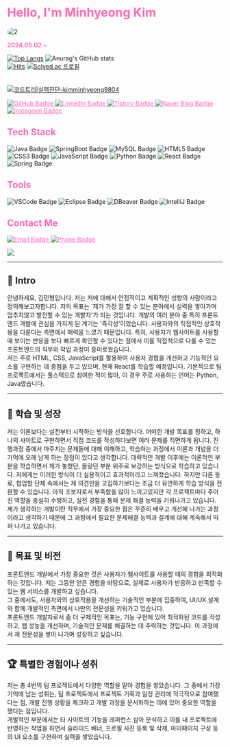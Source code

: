 <!DOCTYPE html>
<html lang="en">
<head>
  <meta charset="UTF-8">
  <meta name="viewport" content="width=device-width, initial-scale=1.0">
</head>
<body>
  <h1 style="color: #ff69b4; text-align: left;">Hello, I'm Minhyeong Kim</h1>

  <p style="text-align: left;">
    <img src="https://i.ibb.co/Z1HprSv/2.jpg" alt="2" border="0" style="border-radius: 50%;">
  </p>

  <p style="color: #ff69b4; text-align: left;">
    <b>2024.05.02 ~</b>
  </p>
  
[![Top Langs](https://github-readme-stats.vercel.app/api/top-langs/?username=MinhyeongKim0412&layout=compact)](https://github.com/MinhyeongKim0412/github-readme-stats)
   ![Anurag's GitHub stats](https://github-readme-stats.vercel.app/api?username=MinhyeongKim0412&hide=contribs,prs&show_icons=true&theme=테마)
   <br>
   [![Hits](https://hits.seeyoufarm.com/api/count/incr/badge.svg?url=https%3A%2F%2Fgithub.com%2FMinhyeongKim0412%2Fhit-counter&count_bg=%2379C83D&title_bg=%23FF96C8&icon=&icon_color=%23E7E7E7&title=%EB%B0%A9%EB%AC%B8%EC%9E%90+%EC%88%98&edge_flat=false)](https://hits.seeyoufarm.com)
   [![Solved.ac
프로필](http://mazassumnida.wtf/api/mini/generate_badge?boj=m1nbr0)](https://solved.ac/m1nbr0)
   <br>
   <br>
   <br>
   [![코드트리|실력진단-kimminhyeong9804](https://banner.codetree.ai/v1/banner/kimminhyeong9804)](https://www.codetree.ai/profiles/kimminhyeong9804)
  <p style="text-align: left;">
    <a href="https://github.com/MinhyeongKim0412" style="color: #ff69b4;">
      <img class="badge" src="https://img.shields.io/badge/GitHub-181717?style=for-the-badge&logo=github&logoColor=white" alt="GitHub Badge">
    </a>
    <a href="https://linkedin.com/in/민형-김-814b1a309/" style="color: #ff69b4;">
      <img class="badge" src="https://img.shields.io/badge/LinkedIn-0A66C2?style=for-the-badge&logo=linkedin&logoColor=white" alt="LinkedIn Badge">
    </a>
    <a href="https://m1nbr0.tistory.com/" style="color: #ff69b4;">
      <img class="badge" src="https://img.shields.io/badge/Tistory-000000?style=for-the-badge&logo=tistory&logoColor=white" alt="Tistory Badge">
    </a>
    <a href="https://blog.naver.com/m1nbr0412" style="color: #ff69b4;">
      <img class="badge" src="https://img.shields.io/badge/NaverBlog-03C75A?style=for-the-badge&logo=naver&logoColor=white" alt="Naver Blog Badge">
    </a>
    <a href="https://www.instagram.com/078n40?igsh=OHpkOWF6bm5xbDJj" style="color: #ff69b4;">
      <img class="badge" src="https://img.shields.io/badge/Instagram-E4405F?style=for-the-badge&logo=instagram&logoColor=white" alt="Instagram Badge">
    </a>
  </p>

  <h2 style="color: #ff69b4; text-align: left;">Tech Stack</h2>
  <p style="text-align: left;">
    <img class="badge" src="https://img.shields.io/badge/Java-007396?style=for-the-badge&logo=java&logoColor=white" alt="Java Badge">
    <img class="badge" src="https://img.shields.io/badge/SpringBoot-6DB33F?style=for-the-badge&logo=springboot&logoColor=white" alt="SpringBoot Badge">
    <img class="badge" src="https://img.shields.io/badge/MySQL-4479A1?style=for-the-badge&logo=mysql&logoColor=white" alt="MySQL Badge">
    <img class="badge" src="https://img.shields.io/badge/HTML5-E34F26?style=for-the-badge&logo=html5&logoColor=white" alt="HTML5 Badge">
    <img class="badge" src="https://img.shields.io/badge/CSS3-1572B6?style=for-the-badge&logo=css3&logoColor=white" alt="CSS3 Badge">
    <img class="badge" src="https://img.shields.io/badge/JavaScript-F7DF1E?style=for-the-badge&logo=javascript&logoColor=black" alt="JavaScript Badge">
    <img class="badge" src="https://img.shields.io/badge/Python-3776AB?style=for-the-badge&logo=python&logoColor=white" alt="Python Badge">
    <img class="badge" src="https://img.shields.io/badge/React-20232A?style=for-the-badge&logo=react&logoColor=61DAFB" alt="React Badge">
      <img class="badge" src="https://img.shields.io/badge/Spring-6DB33F?style=for-the-badge&logo=spring&logoColor=white" alt="Spring Badge">
  </p>

  <h2 style="color: #ff69b4; text-align: left;">Tools</h2>
  <p style="text-align: left;">
    <img class="badge" src="https://img.shields.io/badge/VSCode-007ACC?style=for-the-badge&logo=visual-studio-code&logoColor=white" alt="VSCode Badge">
    <img class="badge" src="https://img.shields.io/badge/Eclipse-2C2255?style=for-the-badge&logo=eclipse&logoColor=white" alt="Eclipse Badge">
    <img class="badge" src="https://img.shields.io/badge/DBeaver-1E8CBE?style=for-the-badge&logo=dbeaver&logoColor=white" alt="DBeaver Badge">
    <img class="badge" src="https://img.shields.io/badge/IntelliJ-000000?style=for-the-badge&logo=intellij-idea&logoColor=white" alt="IntelliJ Badge">
  </p>

  <h2 style="color: #ff69b4; text-align: left;">Contact Me</h2>
  <p style="text-align: left;">
    <a href="mailto:kimminhyeong9804@gmail.com" style="color: #ff69b4;">
      <img class="badge" src="https://img.shields.io/badge/Email-D14836?style=for-the-badge&logo=gmail&logoColor=white" alt="Email Badge">
    </a>
    <a href="tel:+82 1098489804" style="color: #ff69b4;">
      <img class="badge" src="https://img.shields.io/badge/Phone-25D366?style=for-the-badge&logo=whatsapp&logoColor=white" alt="Phone Badge">
    </a>
  </p>
    <a href="https://github.com/devxb/gitanimals">
    <img src="https://render.gitanimals.org/farms/{MinhyeongKim0412}"/>
  </a>
</body>
</html>

---


## 👋 Intro
안녕하세요, 김민형입니다. 저는 저에 대해서 안정적이고 계획적인 성향의 사람이라고 정의해보고자합니다. 
저의 목표는 '제가 가장 잘 할 수 있는 분야에서 실력을 쌓아가며 멈추지않고 발전할 수 있는 개발자'가 되는 것입니다.
개발의 여러 분야 중 특히 프론트엔드 개발에 관심을 가지게 된 계기는 '즉각성'이었습니다. 사용자와의 직접적인 상호작용을 다룬다는 측면에서 매력을 느꼈기 때문입니다. 특히, 사용자가 웹사이트를 사용할 때 보이는 반응을 보다 빠르게 확인할 수 있다는 점에서 이를 직접적으로 다룰 수 있는 프론트엔드의 직무와 작업 과정이 흥미로웠습니다.  
저는 주로 HTML, CSS, JavaScript를 활용하여 사용자 경험을 개선하고 기능적인 요소를 구현하는 데 중점을 두고 있으며, 현재 React를 학습할 예정입니다. 기본적으로 팀 프로젝트에서는 풀스택으로 참여한 적이 많아, 이 경우 주로 사용하는 언어는 Python, Java였습니다. 

---

## 📝 학습 및 성장
저는 이론보다는 실전부터 시작하는 방식을 선호합니다. 어떠한 개발 목표를 정하고, 하나의 사이트로 구현하면서 직접 코드를 작성하다보면 여러 문제를 직면하게 됩니다. 진행과정 중에서 마주치는 문제들에 대해 이해하고, 학습하는 과정에서 이론과 개념을 더 기억에 오래 남게 하는 장점이 있다고 생각합니다. 대략적인 개발 이후에는 이론적인 부분을 학습하면서 제가 놓쳤던, 몰랐던 부분 위주로 보강하는 방식으로 학습하고 있습니다. 저에게는 이러한 방식이 더 실용적이고 효과적이라고 느껴졌습니다. 하지만 다른 동료, 협업할 단체 속에서는 제 의견만을 고집하기보다는 조금 더 유연하게 학습 방식을 전환할 수 있습니다.
아직 초보자로서 부족함을 많이 느끼고있지만 각 프로젝트마다 주어진 역할을 충실히 수행하고, 실전 경험을 통해 문제 해결 능력을 키워나가고 있습니다. 제가 생각하는 개발이란 직무에서 가장 중요한 점은 꾸준히 배우고 개선해 나가는 과정이라고 생각하기 때문에 그 과정에서 필요한 문제해결 능력과 설계에 대해 계속해서 익혀 나가고 있습니다.

---

## 🎯 목표 및 비전
프론트엔드 개발에서 가장 중요한 것은 사용자가 웹사이트를 사용할 때의 경험을 최적화하는 것입니다. 저는 그동안 얻은 경험을 바탕으로, 실제로 사용자가 반응하고 만족할 수 있는 웹 서비스를 개발하고 싶습니다.  
그 중에서도, 사용자와의 상호작용을 개선하는 기술적인 부분에 집중하여, UI/UX 설계와 함께 개발적인 측면에서 나만의 전문성을 키워가고 있습니다.  
프론트엔드 개발자로서 좀 더 구체적인 목표는, 기능 구현에 있어 최적화된 코드를 작성하고, 웹 성능을 개선하며, 기술적인 문제를 해결하는 데 주력하는 것입니다. 이 과정에서 제 전문성을 쌓아 나가며 성장하고 싶습니다.

---

## 🏆 특별한 경험이나 성취
저는 총 4번의 팀 프로젝트에서 다양한 역할을 맡아 경험을 쌓았습니다. 그 중에서 가장 기억에 남는 성취는, 팀 프로젝트에서 프로젝트 기획과 일정 관리에 적극적으로 참여했다는 점, 개발 진행 상황을 체크하고 개발 과정을 문서화하는 데에 있어 중요한 역할을 했다는 점입니다.  
개발적인 부분에서는 타 사이트의 기능을 레퍼런스 삼아 분석하고 이를 내 프로젝트에 반영하는 작업을 하면서 슬라이드 배너, 프로필 사진 등록 및 삭제, 마이페이지 구성 등의 UI 요소를 구현하며 실력을 쌓았습니다.  

